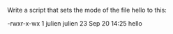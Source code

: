 Write a script that sets the mode of the file hello to this:

-rwxr-x-wx 1 julien julien 23 Sep 20 14:25 hello
